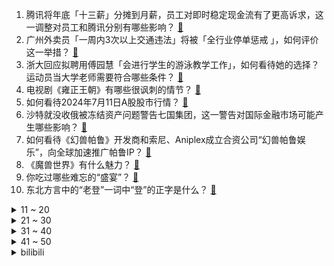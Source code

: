 1. 腾讯将年底「十三薪」分摊到月薪，员工对即时稳定现金流有了更高诉求，这一调整对员工和腾讯分别有哪些影响？ [:link:](https://www.zhihu.com/question/661235258)
2. 广州外卖员「一周内3次以上交通违法」将被「全行业停单惩戒 」，如何评价这一举措？ [:link:](https://www.zhihu.com/question/661120689)
3. 浙大回应拟聘用傅园慧「会进行学生的游泳教学工作」，如何看待她的选择？运动员当大学老师需要符合哪些条件？ [:link:](https://www.zhihu.com/question/661183854)
4. 电视剧《雍正王朝》有哪些很讽刺的情节？ [:link:](https://www.zhihu.com/question/409388734)
5. 如何看待2024年7月11日A股股市行情？ [:link:](https://www.zhihu.com/question/661213189)
6. 沙特就没收俄被冻结资产问题警告七国集团，这一警告对国际金融市场可能产生哪些影响？ [:link:](https://www.zhihu.com/question/661240205)
7. 如何看待《幻兽帕鲁》开发商和索尼、Aniplex成立合资公司“幻兽帕鲁娱乐”，向全球加速推广帕鲁IP？ [:link:](https://www.zhihu.com/question/661239188)
8. 《魔兽世界》有什么魅力？ [:link:](https://www.zhihu.com/question/634792936)
9. 你吃过哪些难忘的“盛宴”？ [:link:](https://www.zhihu.com/question/285366325)
10. 东北方言中的“老登”一词中“登”的正字是什么？ [:link:](https://www.zhihu.com/question/647336457)
<details>
<summary>11 ~ 20</summary>

11. 赛力斯扭亏为盈，上半年营收最高 660 亿元，净利润最高 17 亿元，如何评价该业绩？ [:link:](https://www.zhihu.com/question/661176555)
12. 比亚迪将投10亿美元在土耳其建厂，摩根大通上调比亚迪股价至440元、销量预估至400万辆，如何解读？ [:link:](https://www.zhihu.com/question/661222342)
13. 女子长期喝通便茶肠道长满「豹纹」，被确诊「结肠黑变病」，这种疾病有哪些诱因？便秘人群还能喝通便茶吗？ [:link:](https://www.zhihu.com/question/661082665)
14. 骗子用出国月薪 3 万骗了 1000 多万，为啥会有这么多人受骗？求职如何分辨虚假信息？ [:link:](https://www.zhihu.com/question/661218230)
15. 格力称诉米家电风扇侵权胜诉，小米回应称未收到任何环境电器相关诉讼，具体情况如何？ [:link:](https://www.zhihu.com/question/661212960)
16. 广州网约车司机「日均营收创新低」，网约车司机今后出路何在？其背后透露出哪些信息？ [:link:](https://www.zhihu.com/question/661029275)
17. 为什么宫崎英高要把这么难打的大树守卫，放在玩家进入开放世界后看见的第一个场景中？ [:link:](https://www.zhihu.com/question/660458255)
18. 华东师范大学回应「贾玉璇任副研究员」，以项目制方式聘用，非专任教师系列，不具有副高职称，如何看待此事？ [:link:](https://www.zhihu.com/question/661133549)
19. 2024 欧洲杯英格兰 2:1 荷兰进决赛，如何评价这场比赛？ [:link:](https://www.zhihu.com/question/661217249)
20. 作为职场新人，如何判断一个领导是否值得长期跟随？ [:link:](https://www.zhihu.com/question/660814428)
</details>
<details>
<summary>21 ~ 30</summary>

21. 网传有武汉出租车司机请愿取消萝卜快跑，称「留口饭吃」，你愿意打无人驾驶车吗？无人车会取代常规出租车吗？ [:link:](https://www.zhihu.com/question/661173112)
22. 为什么有人去旅游喜欢逛当地菜市场？有什么独到的乐趣吗？ [:link:](https://www.zhihu.com/question/659898590)
23. 如何看待詹姆斯在训练营获得“最佳球员”的荣誉? [:link:](https://www.zhihu.com/question/661186535)
24. 作为医生，你和患者之间最尴尬的事是什么？ [:link:](https://www.zhihu.com/question/659269451)
25. 如何看待萝卜快跑在武汉无人驾驶订单量已经超过 45%，出租车行业面临洗牌？ [:link:](https://www.zhihu.com/question/661130346)
26. 玩《绝区零》的女玩家是什么样的? [:link:](https://www.zhihu.com/question/661185682)
27. 如何看待岳云鹏专场3个小时相声+1.5个小时演唱会？ [:link:](https://www.zhihu.com/question/661092495)
28. 你在什么时候最心疼你的宠物？ [:link:](https://www.zhihu.com/question/650233200)
29. C罗是真的要退出了吗？ [:link:](https://www.zhihu.com/question/660924672)
30. Doinb 宣布暂时停播，疑似加入 UP 司职中单或教练，他能给 LPL 联赛和 UP 带来哪些改变？ [:link:](https://www.zhihu.com/question/661168148)
</details>
<details>
<summary>31 ~ 40</summary>

31. 如何评价松天硕、刘旸在《喜人奇妙夜》第二期带来的《八十一难》？ [:link:](https://www.zhihu.com/question/661070141)
32. 如何看待 2024 年 7月 10日 A 股市场行情走势? [:link:](https://www.zhihu.com/question/661217189)
33. 如何评价《雍正王朝》里的老八？ [:link:](https://www.zhihu.com/question/659733206)
34. 如何评价《崩坏:星穹铁道》翡翠角色 PV「欲望收藏」？ [:link:](https://www.zhihu.com/question/661171428)
35. 最近你学到了或者悟到了什么? [:link:](https://www.zhihu.com/question/661148000)
36. 夏天你们喜欢吃空心菜配粥吗？ [:link:](https://www.zhihu.com/question/660216837)
37. 如何看待2024年7月10日A股市场行情？ [:link:](https://www.zhihu.com/question/661115623)
38. 证监会发声「暂停转融券业务，上调融券保证金比例」，如何解读此举？市场会如何变化？ [:link:](https://www.zhihu.com/question/661258287)
39. 有时候领导叫我「啥事都跟他说」，有时候又叫我「看着办」，标准到底是什么？ [:link:](https://www.zhihu.com/question/660814131)
40. 实体经济现在面临哪些挑战？ [:link:](https://www.zhihu.com/question/660127663)
</details>
<details>
<summary>41 ~ 50</summary>

41. 为什么贾宝玉说自己没有亲兄弟姐妹？ [:link:](https://www.zhihu.com/question/660708399)
42. 旅途中有没有哪座城市，让你特别想定居？ [:link:](https://www.zhihu.com/question/659898539)
43. 贾宝玉说黛玉死了他去做和尚，为什么又和宝钗结婚了？ [:link:](https://www.zhihu.com/question/661075017)
44. 是当重点高中的凤尾，还是当普通高中的鸡头？ [:link:](https://www.zhihu.com/question/660874438)
45. 如何看待绿联NAS被某UP主爆出存在重大安全缺陷，NAS厂商把正规TLS证书私钥公布出来意味着什么？ [:link:](https://www.zhihu.com/question/660919109)
46. 孩子读书之后，会和你讨论书中情节吗？通常会怎么交流？ [:link:](https://www.zhihu.com/question/660702765)
47. 格力电器状告星月电器，二审达成和解，涉案专利对于格力电器的产品和技术发展有何重要性？ [:link:](https://www.zhihu.com/question/661212241)
48. 高中文言文怎么刷? [:link:](https://www.zhihu.com/question/660880492)
49. 为什么上班上久了，就越来越不想干活了? [:link:](https://www.zhihu.com/question/661177131)
50. 为什么家长付出了无尽的爱，孩子却越来越自私冷漠？ [:link:](https://www.zhihu.com/question/655918779)
</details><details>
<summary>bilibili</summary>

</details>